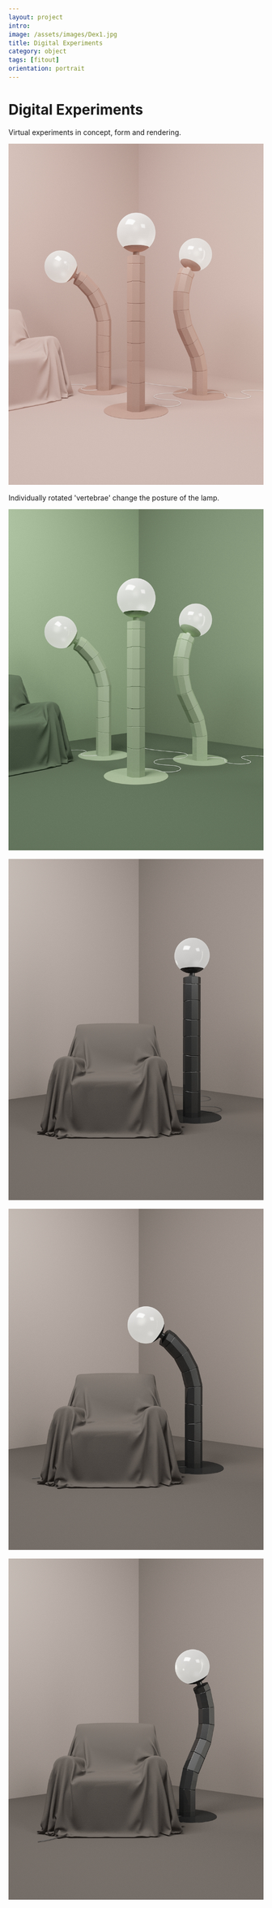 ```yaml
---
layout: project
intro:  
image: /assets/images/Dex1.jpg
title: Digital Experiments
category: object
tags: [fitout]
orientation: portrait
---
```


# Digital Experiments 

Virtual experiments in concept, form and rendering. 

![](/assets/images/Dex1.jpg)

Individually rotated 'vertebrae' change the posture of the lamp.

![](/assets/images/Dex2.jpg)

![](/assets/images/Dex3.jpg)

![](/assets/images/Dex4.jpg)

![](/assets/images/Dex5.jpg)


